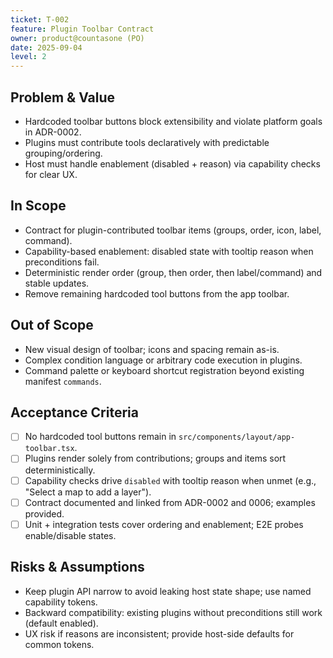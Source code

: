 ```yaml
---
ticket: T-002
feature: Plugin Toolbar Contract
owner: product@countasone (PO)
date: 2025-09-04
level: 2
---
```


## Problem & Value

- Hardcoded toolbar buttons block extensibility and violate platform goals in ADR-0002.
- Plugins must contribute tools declaratively with predictable grouping/ordering.
- Host must handle enablement (disabled + reason) via capability checks for clear UX.

## In Scope

- Contract for plugin-contributed toolbar items (groups, order, icon, label, command).
- Capability-based enablement: disabled state with tooltip reason when preconditions fail.
- Deterministic render order (group, then order, then label/command) and stable updates.
- Remove remaining hardcoded tool buttons from the app toolbar.

## Out of Scope

- New visual design of toolbar; icons and spacing remain as-is.
- Complex condition language or arbitrary code execution in plugins.
- Command palette or keyboard shortcut registration beyond existing manifest `commands`.

## Acceptance Criteria

- [ ] No hardcoded tool buttons remain in `src/components/layout/app-toolbar.tsx`.
- [ ] Plugins render solely from contributions; groups and items sort deterministically.
- [ ] Capability checks drive `disabled` with tooltip reason when unmet (e.g., "Select a map to add a layer").
- [ ] Contract documented and linked from ADR-0002 and 0006; examples provided.
- [ ] Unit + integration tests cover ordering and enablement; E2E probes enable/disable states.

## Risks & Assumptions

- Keep plugin API narrow to avoid leaking host state shape; use named capability tokens.
- Backward compatibility: existing plugins without preconditions still work (default enabled).
- UX risk if reasons are inconsistent; provide host-side defaults for common tokens.
